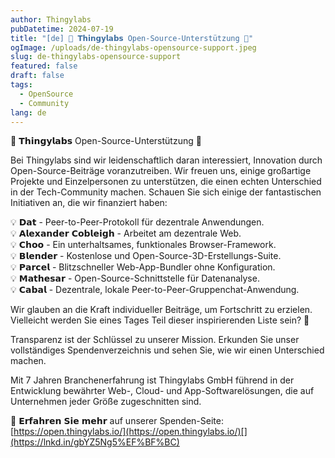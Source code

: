 ```yaml
---
author: Thingylabs
pubDatetime: 2024-07-19
title: "[de] 🌟 𝗧𝗵𝗶𝗻𝗴𝘆𝗹𝗮𝗯𝘀 Open-Source-Unterstützung 🌟"
ogImage: /uploads/de-thingylabs-opensource-support.jpeg
slug: de-thingylabs-opensource-support
featured: false
draft: false
tags:
  - OpenSource
  - Community
lang: de
---
```

🌟 𝗧𝗵𝗶𝗻𝗴𝘆𝗹𝗮𝗯𝘀 Open-Source-Unterstützung 🌟

Bei Thingylabs sind wir leidenschaftlich daran interessiert, Innovation durch Open-Source-Beiträge voranzutreiben. Wir freuen uns, einige großartige Projekte und Einzelpersonen zu unterstützen, die einen echten Unterschied in der Tech-Community machen. Schauen Sie sich einige der fantastischen Initiativen an, die wir finanziert haben:

💡 𝗗𝗮𝘁 - Peer-to-Peer-Protokoll für dezentrale Anwendungen.  
💡 𝗔𝗹𝗲𝘅𝗮𝗻𝗱𝗲𝗿 𝗖𝗼𝗯𝗹𝗲𝗶𝗴𝗵 - Arbeitet am dezentrale Web.  
💡 𝗖𝗵𝗼𝗼 - Ein unterhaltsames, funktionales Browser-Framework.  
💡 𝗕𝗹𝗲𝗻𝗱𝗲𝗿 - Kostenlose und Open-Source-3D-Erstellungs-Suite.  
💡 𝗣𝗮𝗿𝗰𝗲𝗹 - Blitzschneller Web-App-Bundler ohne Konfiguration.  
💡 𝗠𝗮𝘁𝗵𝗲𝘀𝗮𝗿 - Open-Source-Schnittstelle für Datenanalyse.  
💡 𝗖𝗮𝗯𝗮𝗹 - Dezentrale, lokale Peer-to-Peer-Gruppenchat-Anwendung.

Wir glauben an die Kraft individueller Beiträge, um Fortschritt zu erzielen. Vielleicht werden Sie eines Tages Teil dieser inspirierenden Liste sein? 💪

Transparenz ist der Schlüssel zu unserer Mission. Erkunden Sie unser vollständiges Spendenverzeichnis und sehen Sie, wie wir einen Unterschied machen.

Mit 7 Jahren Branchenerfahrung ist Thingylabs GmbH führend in der Entwicklung bewährter Web-, Cloud- und App-Softwarelösungen, die auf Unternehmen jeder Größe zugeschnitten sind.

🔗 𝗘𝗿𝗳𝗮𝗵𝗿𝗲𝗻 𝗦𝗶𝗲 𝗺𝗲𝗵𝗿 auf unserer Spenden-Seite: [https://open.thingylabs.io/](https://open.thingylabs.io/)[](https://lnkd.in/gbYZ5Ng5%EF%BF%BC)
